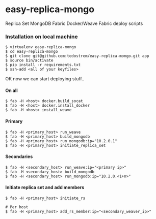 # easy-replica-mongo
Replica Set MongoDB Fabric Docker/Weave Fabric deploy scripts


### Installation on local machine
```
$ virtualenv easy-replica-mongo
$ cd easy-replica-mongo
$ git clone git@github.com:tedostrem/easy-replica-mongo.git app
$ source bin/activate
$ pip install -r requirements.txt
$ ssh-add <all of your keyfiles>
```

OK now we can start deploying stuff..
 

#### On all
```
$ fab -H <host> docker.build_socat
$ fab -H <host> docker.install_docker
$ fab -H <host> install_weave
```

#### Primary
```
$ fab -H <primary_host> run_weave
$ fab -H <primary_host> build_mongodb
$ fab -H <primary_host> run_mongodb:ip="10.2.0.1"
$ fab -H <primary_host> initiate_replica_set
```

#### Secondaries
```
$ fab -H <secondary_host> run_weave:ip="<primary ip>"
$ fab -H <secondary_host> build_mongodb
$ fab -H <secondary_host> run_mongodb:ip="10.2.0.<1+n>"
```

#### Initiate replica set and add members 
```
$ fab -H <primary_host> initiate_rs

# Per host
$ fab -H <primary_host> add_rs_member:ip="<secondary_weaver_ip>"
```
